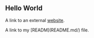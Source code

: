 ## Hello World

<p>A link to an external <a href="https://www.google.com/" title="Title"> website</a>.</p>

<p>A link to my [READM](README.md/) file.</p>
